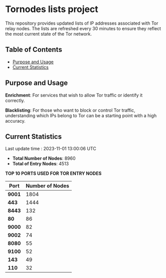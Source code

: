 # Tornodes lists project

This repository provides updated lists of IP addresses associated with Tor relay nodes. The lists are refreshed every 30 minutes to ensure they reflect the most current state of the Tor network.

## Table of Contents

- [Purpose and Usage](#purpose-and-usage)
- [Current Statistics](#current-statistics)


## Purpose and Usage

**Enrichment**: For services that wish to allow Tor traffic or identify it correctly.

**Blacklisting**: For those who want to block or control Tor traffic, understanding which IPs belong to Tor can be a starting point with a high accuracy.

## Current Statistics

Last update time : 2023-11-01 13:00:06 UTC

- **Total Number of Nodes**: 8960
- **Total of Entry Nodes**: 4513

**TOP 10 PORTS USED FOR TOR ENTRY NODES**

| **Port** | **Number of Nodes** |
|------|-----------------|
| **9001**   | 1804  |
| **443**   | 1444  |
| **8443**   | 132  |
| **80**   | 86  |
| **9000**   | 82  |
| **9002**   | 74  |
| **8080**   | 55  |
| **9100**   | 52  |
| **143**   | 49  |
| **110**   | 32  |

